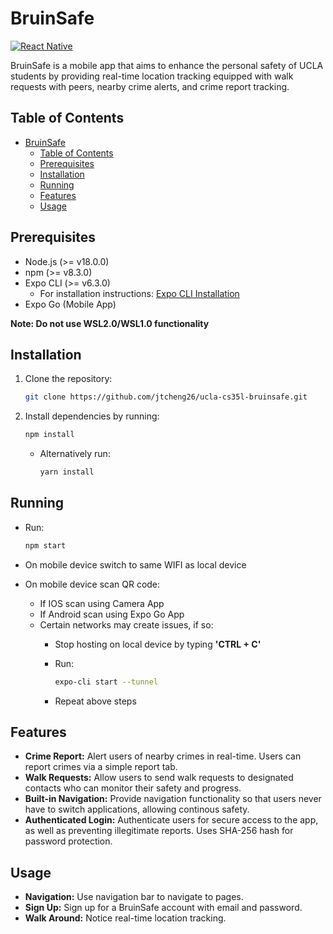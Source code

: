 # BruinSafe

[![React Native](https://img.shields.io/badge/React%20Native-v0.64.2-blue.svg)](https://facebook.github.io/react-native/)

BruinSafe is a mobile app that aims to enhance the personal safety of UCLA students by providing real-time location tracking equipped with walk requests with peers, nearby crime alerts, and crime report tracking.

## Table of Contents

- [BruinSafe](#bruinsafe)
  - [Table of Contents](#table-of-contents)
  - [Prerequisites](#prerequisites)
  - [Installation](#installation)
  - [Running](#running)
  - [Features](#features)
  - [Usage](#usage)

## Prerequisites

- Node.js (>= v18.0.0)
- npm (>= v8.3.0)
- Expo CLI (>= v6.3.0)
  - For installation instructions: [Expo CLI Installation](https://docs.expo.dev/more/expo-cli#installation)
- Expo Go (Mobile App)

**Note: Do not use WSL2.0/WSL1.0 functionality**

## Installation

1. Clone the repository:

   ```bash
   git clone https://github.com/jtcheng26/ucla-cs35l-bruinsafe.git
    ```

2. Install dependencies by running:

   ```bash
   npm install
   ```

   - Alternatively run:

        ```bash
        yarn install
        ```

## Running

- Run:

    ```bash
    npm start
    ```

- On mobile device switch to same WIFI as local device
- On mobile device scan QR code:
  - If IOS scan using Camera App
  - If Android scan using Expo Go App
  - Certain networks may create issues, if so:
    - Stop hosting on local device by typing **'CTRL + C'**
    - Run:

        ```bash
        expo-cli start --tunnel
        ```

    - Repeat above steps

## Features

- **Crime Report:** Alert users of nearby crimes in real-time. Users can report crimes via a simple report tab.
- **Walk Requests:** Allow users to send walk requests to designated contacts who can monitor their safety and progress.
- **Built-in Navigation:** Provide navigation functionality so that users never have to switch applications, allowing continous safety.
- **Authenticated Login:** Authenticate users for secure access to the app, as well as preventing illegitimate reports. Uses SHA-256 hash for password protection.

## Usage

- **Navigation:** Use navigation bar to navigate to pages.
- **Sign Up:** Sign up for a BruinSafe account with email and password.
- **Walk Around:** Notice real-time location tracking.
